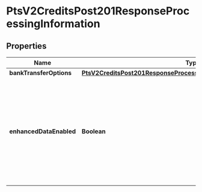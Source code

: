 
# PtsV2CreditsPost201ResponseProcessingInformation

## Properties
Name | Type | Description | Notes
------------ | ------------- | ------------- | -------------
**bankTransferOptions** | [**PtsV2CreditsPost201ResponseProcessingInformationBankTransferOptions**](PtsV2CreditsPost201ResponseProcessingInformationBankTransferOptions.md) |  |  [optional]
**enhancedDataEnabled** | **Boolean** | - true : the airline data was included in the request to the processor. - false : the airline data was not included in the request to the processor.  |  [optional]



